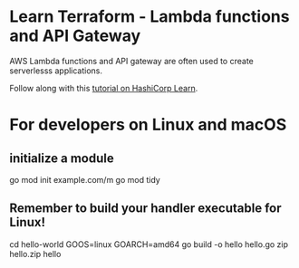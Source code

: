 # Learn Terraform - Lambda functions and API Gateway

AWS Lambda functions and API gateway are often used to create serverlesss
applications.

Follow along with this [tutorial on HashiCorp
Learn](https://learn.hashicorp.com/tutorials/terraform/lambda-api-gateway?in=terraform/aws).

# For developers on Linux and macOS

## initialize a module 
go mod init example.com/m
go mod tidy

## Remember to build your handler executable for Linux!
cd hello-world
GOOS=linux GOARCH=amd64 go build -o hello hello.go
zip hello.zip hello
